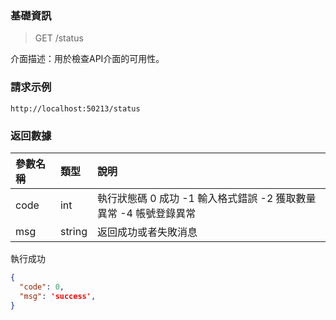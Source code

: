 ### 基礎資訊

> GET /status

介面描述：用於檢查API介面的可用性。

### 請求示例
```
http://localhost:50213/status
```

### 返回數據

| 參數名稱 | 類型   | 說明  |
| :------- | :----- | :------ |
| code     | int    | 執行狀態碼 0 成功 -1 輸入格式錯誤 -2 獲取數量異常 -4 帳號登錄異常 |
| msg      | string | 返回成功或者失敗消息                                           |


執行成功

```json
{
  "code": 0,
  "msg": 'success',
}
```

